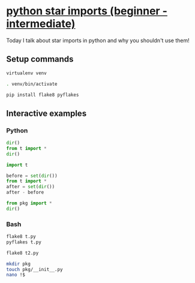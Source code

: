 # [python star imports (beginner - intermediate)](https://youtu.be/gJJVXB5JLUk)

Today I talk about star imports in python and why you shouldn't use them!

## Setup commands

```bash
virtualenv venv

. venv/bin/activate

pip install flake8 pyflakes
```

## Interactive examples

### Python

```python
dir()
from t import *
dir()

import t

before = set(dir())
from t import *
after = set(dir())
after - before

from pkg import *
dir()
```

### Bash

```bash
flake8 t.py
pyflakes t.py

flake8 t2.py

mkdir pkg
touch pkg/__init__.py
nano !$
```
